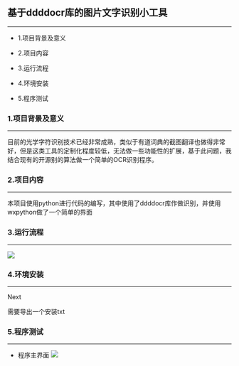 ## 基于ddddocr库的图片文字识别小工具

****

- 1.项目背景及意义

- 2.项目内容

- 3.运行流程

- 4.环境安装

- 5.程序测试

### 1.项目背景及意义

****

目前的光学字符识别技术已经非常成熟，类似于有道词典的截图翻译也做得非常好，但是这类工具的定制化程度较低，无法做一些功能性的扩展，基于此问题，我结合现有的开源别的算法做一个简单的OCR识别程序。

### 2.项目内容

****

本项目使用python进行代码的编写，其中使用了ddddocr库作做识别，并使用wxpython做了一个简单的界面

### 3.运行流程

****

![]([PNG/HomeScreen.png](./PNG/process.png))

### 4.环境安装

****

Next

需要导出一个安装txt

### 5.程序测试

****

- 程序主界面
![]([PNG/HomeScreen.png](./PNG/HomeScreen.png))
